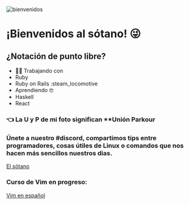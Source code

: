 ![bienvenidos](https://cdn.discordapp.com/attachments/716472464871522354/716476386130526309/unknown.png)
# ¡Bienvenidos al sótano! :stuck_out_tongue_winking_eye:
## ¿Notación de punto libre?

* :woman_technologist: Trabajando con
 * Ruby
 * Ruby on Rails :steam_locomotive
* Aprendiendo :nerd_face:
 * Haskell
 * React

### :point_left: La U y P de mi foto significan **Unión Parkour

### Únete a nuestro #discord, compartimos tips entre programadores, cosas útiles de Linux o comandos que nos hacen más sencillos nuestros dias.
[El sótano](https://discord.gg/tCFxmCF)

### Curso de Vim en progreso:
[Vim en español](https://www.youtube.com/watch?v=vbUTLbNGXxg&list=PLif3QW3nnEBxqVCbUqsTG08A2VHCIWt8U)
